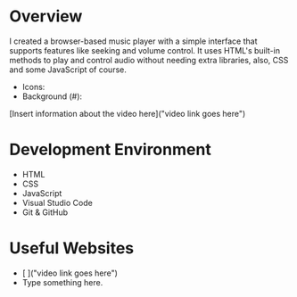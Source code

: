 # Overview

I created a browser-based music player with a simple interface that supports features like seeking and volume control. It uses HTML's built-in methods to play and control audio without needing extra libraries, also, CSS and some JavaScript of course.


* Icons:
* Background (#): 


[Insert information about the video here]("video link goes here")


# Development Environment

* HTML
* CSS
* JavaScript
* Visual Studio Code
* Git & GitHub


# Useful Websites

* [ ]("video link goes here")
* Type something here.
